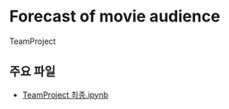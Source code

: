 # Forecast of movie audience

TeamProject

## 주요 파일
- [TeamProject 최종.ipynb](SourceCode/TeamProject%20최종.ipynb)
